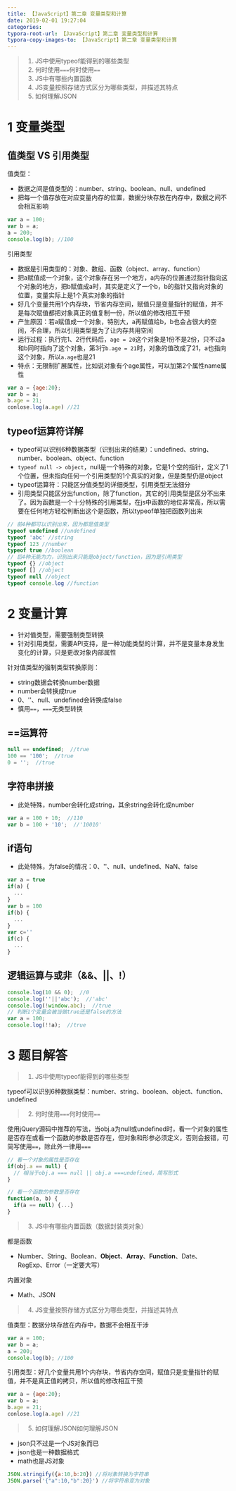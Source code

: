```yaml
---
title: 【JavaScript】第二章 变量类型和计算
date: 2019-02-01 19:27:04
categories:
typora-root-url: 【JavaScript】第二章 变量类型和计算
typora-copy-images-to: 【JavaScript】第二章 变量类型和计算
---
```


> 1. JS中使用typeof能得到的哪些类型
> 1. 何时使用`===`何时使用`==`
> 1. JS中有哪些内置函数
> 1. JS变量按照存储方式区分为哪些类型，并描述其特点
> 1. 如何理解JSON

# 1 变量类型
## 值类型 VS 引用类型
值类型：
- 数据之间是值类型的：number、string、boolean、null、undefined
- 把每一个值存放在对应变量内存的位置，数据分块存放在内存中，数据之间不会相互影响

```js
var a = 100;
var b = a;
a = 200;
console.log(b); //100
```
引用类型
- 数据是引用类型的：对象、数组、函数（object、array、function）
- 把a赋值成一个对象，这个对象存在另一个地方，a内存的位置通过指针指向这个对象的地方，把b赋值成a时，其实是定义了一个b，b的指针又指向对象的位置，变量实际上是1个真实对象的指针
- 好几个变量共用1个内存块，节省内存空间，赋值只是变量指针的赋值，并不是每次赋值都把对象真正的值复制一份，所以值的修改相互干预
- 产生原因：若a赋值成一个对象，特别大，a再赋值给b，b也会占很大的空间，不合理，所以引用类型是为了让内存共用空间
- 运行过程：执行完1、2行代码后，`age = 20`这个对象是1份不是2份，只不过a和b同时指向了这个对象，第3行`b.age = 21`时，对象的值改成了21，a也指向这个对象，所以`a.age`也是21
- 特点：无限制扩展属性，比如说对象有个age属性，可以加第2个属性name属性
```js
var a = {age:20};
var b = a;
b.age = 21;
conlose.log(a.age) //21
```
## typeof运算符详解
- typeof可以识别6种数据类型（识别出来的结果）：undefined、string、number、boolean、object、function
- `typeof null -> object`，null是一个特殊的对象，它是1个空的指针，定义了1个位置，但未指向任何一个引用类型的1个真实的对象，但是类型仍是object
- typeof运算符：只能区分值类型的详细类型，引用类型无法细分
- 引用类型只能区分出function，除了function，其它的引用类型是区分不出来了。因为函数是一个十分特殊的引用类型，在js中函数的地位非常高，所以需要在任何地方轻松判断出这个是函数，所以typeof单独把函数列出来
```js
// 前4种都可以识别出来，因为都是值类型
typeof undefined //undefined
typeof 'abc' //string
typeof 123 //number
typeof true //boolean
// 后4种无能为力，识别出来只能是object/function，因为是引用类型
typeof {} //object
typeof [] //object
typeof null //object
typeof console.log //function
```
# 2 变量计算
- 针对值类型，需要强制类型转换
- 针对引用类型，需要API支持，是一种功能类型的计算，并不是变量本身发生变化的计算，只是更改对象内部属性

针对值类型的强制类型转换原则：
- string数据会转换number数据
- number会转换成true
- 0、''、null、undefined会转换成false
- 慎用`==`，`===`无类型转换
## ==运算符
```js
null == undefined;  //true
100 == '100';  //true
0 = '';  //true
```
## 字符串拼接
- 此处特殊，number会转化成string，其余string会转化成number
```js
var a = 100 + 10;  //110
var b = 100 + '10';  //'10010'
```
## if语句
- 此处特殊，为false的情况：0、''、null、undefined、NaN、false
```js
var a = true
if(a) {
  ...
}
var b = 100
if(b) {
  ...
}
var c=''
if(c) {
  ...
}
```
## 逻辑运算与或非（&&、||、!）
```js
console.log(10 && 0);  //0
console.log(''||'abc');  //'abc'
console.log(!window.abc);  //true
// 判断1个变量会被当做true还是false的方法
var a = 100;
console.log(!!a);  //true
```
# 3 题目解答
> 1. JS中使用typeof能得到的哪些类型

typeof可以识别6种数据类型：number、string、boolean、object、function、undefined

> 2. 何时使用`===`何时使用`==`

使用jQuery源码中推荐的写法，当obj.a为null或undefined时，看一个对象的属性是否存在或看一个函数的参数是否存在，但对象和形参必须定义，否则会报错，可简写使用`==`，除此外一律用`===`
```js
// 看一个对象的属性是否存在
if(obj.a == null) {
  // 相当于obj.a === null || obj.a ===undefined，简写形式
}

// 看一个函数的参数是否存在
function(a, b) {
  if(a == null) {...}
}
```

> 3. JS中有哪些内置函数（数据封装类对象）

都是函数
- Number、String、Boolean、**Object**、**Array**、**Function**、Date、RegExp、Error（一定要大写）

内置对象
- Math、JSON
> 4. JS变量按照存储方式区分为哪些类型，并描述其特点

值类型：数据分块存放在内存中，数据不会相互干涉
```js
var a = 100;
var b = a;
a = 200;
console.log(b); //100
```
引用类型：好几个变量共用1个内存块，节省内存空间，赋值只是变量指针的赋值，并不是真正值的拷贝，所以值的修改相互干预
```js
var a = {age:20};
var b = a;
b.age = 21;
conlose.log(a.age) //21
```

> 5. 如何理解JSON如何理解JSON

- json只不过是一个JS对象而已
- json也是一种数据格式
- math也是JS对象
```js
JSON.stringify({a:10,b:20}) //将对象转换为字符串
JSON.parse('{"a":10,"b":20}') //将字符串变为对象
```

